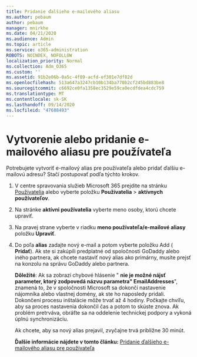 ```yaml
---
title: Pridanie ďalšieho e-mailového aliasu
ms.author: pebaum
author: pebaum
manager: mnirkhe
ms.date: 04/21/2020
ms.audience: Admin
ms.topic: article
ms.service: o365-administration
ROBOTS: NOINDEX, NOFOLLOW
localization_priority: Normal
ms.collection: Adm_O365
ms.custom: ''
ms.assetid: 91b2e06b-0a5c-4f89-acfd-ef301e7df82d
ms.openlocfilehash: 513a647a3247cb10b134ba770b2cf245bd883be8
ms.sourcegitcommit: c6692ce0fa1358ec3529e59ca0ecdfdea4cdc759
ms.translationtype: MT
ms.contentlocale: sk-SK
ms.lasthandoff: 09/14/2020
ms.locfileid: "47688493"
---
```

# <a name="create-or-add-an-email-alias-for-a-user"></a>Vytvorenie alebo pridanie e-mailového aliasu pre používateľa

Potrebujete vytvoriť e-mailový alias pre používateľa alebo pridať ďalšiu e-mailovú adresu? Stačí postupovať podľa týchto krokov.
  
1. V centre spravovania služieb Microsoft 365 prejdite na stránku [Používatelia](https://go.microsoft.com/fwlink/p/?linkid=834822) alebo vyberte položku **Používatelia** \> **aktívnych používateľov**.
    
2. Na stránke **aktívni používatelia** vyberte meno osoby, ktorú chcete upraviť. 
    
3. Na pravej strane vyberte v riadku **meno používateľa/e-mailové aliasy** položku **Upraviť**.
    
4. Do poľa **alias** zadajte nový e-mail a potom vyberte položku Add ( **Pridať**). Ak ste si zakúpili predplatné od spoločnosti GoDaddy alebo iného partnera, ak chcete nastaviť nový alias ako primárny, musíte prejsť na konzolu na správu GoDaddy alebo partnera. 
    
    **Dôležité**: Ak sa zobrazí chybové hlásenie " **nie je možné nájsť parameter, ktorý zodpovedá názvu parametra" EmailAddresses**", znamená to, že v spoločnosti Microsoft sa dokončí nastavenie nájomníka alebo vlastnej domény, ak ste ho naposledy pridali. Dokončení procesu inštalácie môže trvať až 4 hodiny. Počkajte chvíľu, aby sa proces nastavenia dokončil čas a potom to skúste znova. Ak problém pretrváva, obráťte sa na oddelenie technickej podpory a vykoná úplnú synchronizáciu.
    
    Ak chcete, aby sa nový alias prejavil, zvyčajne trvá približne 30 minút.
    
    **Ďalšie informácie nájdete v tomto článku:** [Pridanie ďalšieho e-mailového aliasu pre používateľa](https://docs.microsoft.com/microsoft-365/admin/email/add-another-email-alias-for-a-user)
    

